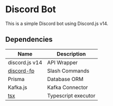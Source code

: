 # Discord Bot

This is a simple Discord bot using Discord.js v14.

## Dependencies

| Name                                                   | Description         |
| ------------------------------------------------------ | ------------------- |
| discord.js v14                                         | API Wrapper         |
| [discord-fp](https://github.com/SonMooSans/discord-fp) | Slash Commands      |
| Prisma                                                 | Database ORM        |
| Kafka.js                                               | Kafka Connector     |
| [tsx](https://github.com/esbuild-kit/tsx)              | Typescript executor |
